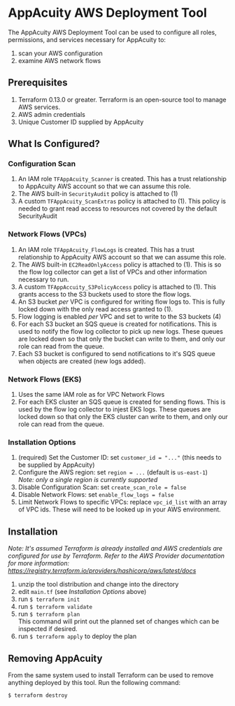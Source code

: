 # AppAcuity AWS Deployment Tool

The AppAcuity AWS Deployment Tool can be used to configure all 
roles, permissions, and services necessary for AppAcuity to:

1. scan your AWS configuration
2. examine AWS network flows


## Prerequisites

1. Terraform 0.13.0 or greater. Terraform is an open-source tool to
   manage AWS services.
2. AWS admin credentials
3. Unique Customer ID supplied by AppAcuity


## What Is Configured?

### Configuration Scan

1. An IAM role ``TFAppAcuity_Scanner`` is created. This has a trust relationship to AppAcuity AWS account so that we can assume this role.
2. The AWS built-in ``SecurityAudit`` policy is attached to (1)
3. A custom ``TFAppAcuity_ScanExtras`` policy is attached to (1). This policy is needed to grant read access to resources not covered by the default SecurityAudit


### Network Flows (VPCs)

1. An IAM role ``TFAppAcuity_FlowLogs`` is created. This has a trust relationship to AppAcuity AWS account so that we can assume this role.
2. The AWS built-in ``EC2ReadOnlyAccess`` policy is attached to (1). This is so the flow log collector can get a list of VPCs and other information necessary to run.
3. A custom ``TFAppAccuity_S3PolicyAccess`` policy is attached to (1). This grants access to the S3 buckets used to store the flow logs.
4. An S3 bucket _per_ VPC is configured for writing flow logs to. This is fully locked down with the only read access granted to (1).
5. Flow logging is enabled _per_ VPC and set to write to the S3 buckets (4)
6. For each S3 bucket an SQS queue is created for notifications. This is used to notify the flow log collector to pick up new logs. These queues are locked down so that only the bucket can write to them, and only our role can read from the queue.
7. Each S3 bucket is configured to send notifications to it's SQS queue when objects are created (new logs added).

### Network Flows (EKS)

1. Uses the same IAM role as for VPC Network Flows
2. For each EKS cluster an SQS queue is created for sending flows. This is used by the flow log collector to injest EKS logs. These queues are locked down so that only the EKS cluster can write to them, and only our role can read from the queue.

### Installation Options

1. (required) Set the Customer ID: set ``customer_id = "..."`` (this needs to be supplied by AppAcuity)
2. Configure the AWS region: set ``region = ...`` (default is ``us-east-1``)<br>_Note: only a single region is currently supported_
3. Disable Configuration Scan: set ``create_scan_role = false``
4. Disable Network Flows: set ``enable_flow_logs = false``
5. Limit Network Flows to specific VPCs: replace ``vpc_id_list`` with an array of VPC ids. These will need to be looked up in your AWS environment.


## Installation

_Note: It's assumed Terraform is already installed and AWS credentials
are configured for use by Terraform. Refer to the AWS Provider
documentation for more information: https://registry.terraform.io/providers/hashicorp/aws/latest/docs_

1. unzip the tool distribution and change into the directory
2. edit ``main.tf`` (see _Installation Options_ above)
3. run ``$ terraform init``
4. run ``$ terraform validate``
5. run ``$ terraform plan``<br>This command will print out the planned set of changes which can be inspected if desired.
6. run ``$ terraform apply`` to deploy the plan


## Removing AppAcuity

From the same system used to install Terraform can be used to remove
anything deployed by this tool. Run the following command:

```
$ terraform destroy
```

